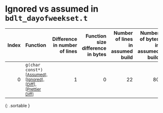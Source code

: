 # Ignored vs assumed in `bdlt_dayofweekset.t`

<script src="../sorttable.js"></script>

|   Index | Function                                                                                                                        |   Difference in number of lines |   Function size difference in bytes |   Number of lines in assumed build |   Number of bytes in assumed build |   Number of lines in ignored build |   Number of bytes in ignored build |
|--------:|:--------------------------------------------------------------------------------------------------------------------------------|--------------------------------:|------------------------------------:|-----------------------------------:|-----------------------------------:|-----------------------------------:|-----------------------------------:|
|       0 | `g(char const*)` <sup>\[[Assumed](0-assume)\], \[[Ignored](0-none)\], \[[Diff](0.diff.html)\], \[[Prettier Diff](0-diff.html)\] |                               1 |                                   0 |                                 22 |                                 80 |                                 21 |                                 80 |
{: .sortable }
